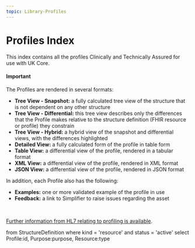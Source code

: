 ```yaml
---
topic: Library-Profiles
---
```


# Profiles Index

This index contains all the profiles Clinically and Technically Assured for use with UK Core. 

<div markdown="span" class="alert alert-warning" role="alert"><h4><i class="fa fa-warning"></i> Important</h4>

The Profiles are rendered in several formats: 
<ul>
<li><b>Tree View - Snapshot:</b> a fully calculated tree view of the structure that is not dependent on any other structure</li>
<li><b>Tree View - Differential:</b> this tree view describes only the differences that the Profile makes relative to the structure definition (FHIR resource or profile) they constrain</li> 
<li><b>Tree View - Hybrid:</b> a hybrid view of the snapshot and differential views, with the differences highlighted</li>
<li><b>Detailed View:</b> a fully calculated form of the profile in table form</li>
<li><b>Table View:</b> a differential view of the profile, rendered in a tabular format</li>
<li><b>XML View:</b> a differential view of the profile, rendered in XML format</li>
<li><b>JSON View:</b> a differential view of the profile, rendered in JSON format</li> 
</ul>
In addition, each Profile also has the following: 
<ul>
<!--<li><b>Usage:</b> a listing of extensions and profiles that reference this asset</li>-->
<li><b>Examples:</b> one or more validated example of the profile in use</li>
<li><b>Feedback:</b> a link to Simplifier to raise issues regarding the asset</li> 
</ul>
<br>

<a href="https://hl7.org/fhir/R4/profiling.html" class="external">Further information from HL7 relating to profiling is available</a>.

</div>

<fql>
from
	StructureDefinition
where
	kind = 'resource' and status = 'active'
select
	Profile:id, Purpose:purpose, Resource:type
</fql>

<script>
$(document).ready(function () {
    const queryString = window.location.search || "?version=current";

    // Convert {{guide-title}} into a URL-safe format
    const guideTitleUrl = "{{guide-title}}"
        .replace(/[^a-zA-Z0-9 ]/g, "")
        .replace(/\s+/g, "-");

    const profileBase = `https://simplifier.net/guide/${guideTitleUrl}/home/profilesandextensions/`;

    const $table = $("table.table-bordered");
    if ($table.length === 0) return;

    $table.find("tbody tr").each(function () {
        const $cells = $(this).find("td");
        if ($cells.length === 0) return;

        const $resourceCell = $cells.eq(0);
        const resourceName = $resourceCell.text().trim();

        if (!resourceName || resourceName.toLowerCase() === "coding") return;

        // Remove sub-elements like .clinicalStatus
        const baseResource = resourceName.split(".")[0];

        const url = `${profileBase}${baseResource}${queryString}`;
        $resourceCell.html(`<a href="${url}">${resourceName}</a>`);
    });
});
</script>


